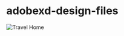 # adobexd-design-files

<img src="https://github.com/Sacsam005/adobexd-design-files/blob/main/Home%20Page.jpg?raw=true" alt="Travel Home" />
